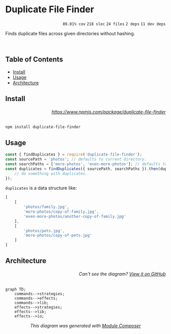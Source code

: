 # Duplicate File Finder

<p align="right"><code>89.01% cov</code>&nbsp;<code>218 sloc</code>&nbsp;<code>24 files</code>&nbsp;<code>2 deps</code>&nbsp;<code>11 dev deps</code></p>

Finds duplicate files across given directories without hashing.

<br />

<!-- START doctoc generated TOC please keep comment here to allow auto update -->
<!-- DON'T EDIT THIS SECTION, INSTEAD RE-RUN doctoc TO UPDATE -->
## Table of Contents

- [Install](#install)
- [Usage](#usage)
- [Architecture](#architecture)

<!-- END doctoc generated TOC please keep comment here to allow auto update -->

## Install

###### <p align="right"><a href="https://www.npmjs.com/package/duplicate-file-finder">https://www.npmjs.com/package/duplicate-file-finder</a></p>
```
npm install duplicate-file-finder
```

## Usage

```js
const { findDuplicates } = require('duplicate-file-finder');
const sourcePath = 'photos'; // defaults to current directory.
const searchPaths = ['more-photos', 'even-more-photos']; // defaults to empty.
const duplicates = findDuplicates({ sourcePath, searchPaths }).then(duplicates => {
    // do something with duplicates.
});
```

`duplicates` is a data structure like:

```js
[
    [
        'photos/family.jpg',
        'more-photos/copy-of-family.jpg',
        'even-more-photos/another-copy-of-family.jpg'
    ],
    [
        'photos/pets.jpg',
        'more-photos/copy-of-pets.jpg'
    ]
]
```

## Architecture

###### <p align="right"><em>Can't see the diagram?</em> <a id="link-1" href="https://github.com/mattriley/node-duplicate-file-finder#user-content-link-1">View it on GitHub</a></p>
```mermaid
graph TD;
    commands-->strategies;
    commands-->effects;
    commands-->lib;
    effects-->strategies;
    effects-->lib;
    effects-->io;
```
<p align="center">
  <em>This diagram was generated with <a href="https://github.com/mattriley/node-module-composer">Module Composer</a></em>
</p>
<br>

